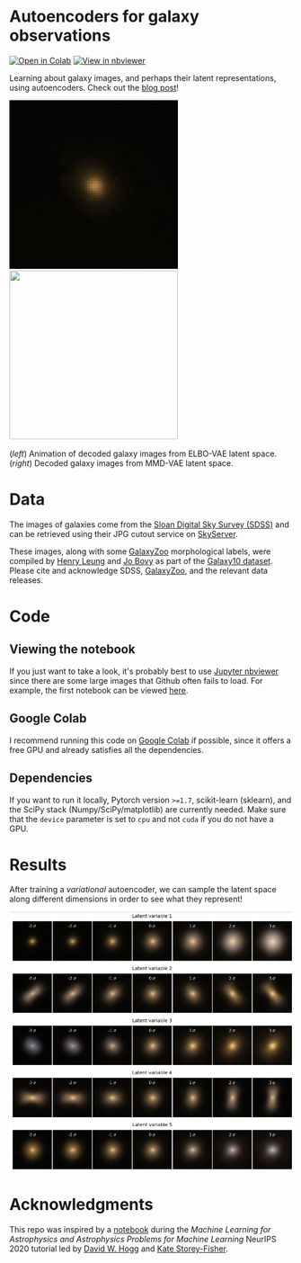 # Autoencoders for galaxy observations

[![Open in Colab](https://colab.research.google.com/assets/colab-badge.svg)](https://colab.research.google.com/github/jwuphysics/galaxy-autoencoders)
[![View in nbviewer](https://github.com/jupyter/design/blob/master/logos/Badges/nbviewer_badge.svg)](https://nbviewer.jupyter.org/github/jwuphysics/galaxy-autoencoders/tree/main/)

Learning about galaxy images, and perhaps their latent representations, using autoencoders. Check out the [blog post](https://jwuphysics.substack.com/p/galaxy-autoencoders)!

<img src="doc/VAE-animation.gif" width="300" height="300"/> <img src="doc/VAE-animation-MMD.gif" width="300" height="300"/>

(*left*) Animation of decoded galaxy images from ELBO-VAE latent space. (*right*) Decoded galaxy images from MMD-VAE latent space.

# Data

The images of galaxies come from the [Sloan Digital Sky Survey (SDSS)](www.sdss.org/) and can be retrieved using their JPG cutout service on [SkyServer](skyserver.sdss.org/).

These images, along with some [GalaxyZoo](https://www.galaxyzoo.org) morphological labels, were compiled by [Henry Leung](https://github.com/henrysky) and [Jo Bovy](https://github.com/jobovy) as part of the [Galaxy10 dataset](https://astronn.readthedocs.io/en/latest/galaxy10.html). Please cite and acknowledge SDSS, [GalaxyZoo](https://ui.adsabs.harvard.edu/abs/2008MNRAS.389.1179L/abstract), and the relevant data releases.

# Code

## Viewing the notebook
If you just want to take a look, it's probably best to use [Jupyter nbviewer](https://nbviewer.jupyter.org/) since there are some large images that Github often fails to load. For example, the first notebook can be viewed [here](https://nbviewer.jupyter.org/github/jwuphysics/galaxy-autoencoders/blob/main/VAEs%20for%20galaxy%20images.ipynb).

## Google Colab
I recommend running this code on [Google Colab](https://colab.research.google.com/github/jwuphysics/galaxy-autoencoders) if possible, since it offers a free GPU and already satisfies all the dependencies.

## Dependencies
If you want to run it locally, Pytorch version `>=1.7`, scikit-learn (sklearn), and the SciPy stack (Numpy/SciPy/matplotlib) are currently needed. Make sure that the `device` parameter is set to `cpu` and not `cuda` if you do not have a GPU.

# Results

After training a *variational* autoencoder, we can sample the latent space along different dimensions in order to see what they represent!

![](doc/latent-representations.png)

# Acknowledgments
This repo was inspired by a [notebook](https://colab.research.google.com/drive/149Z8pDLj8w5GlLxqTtamcYfPLEaNHuAo?usp=sharing) during the *Machine Learning for Astrophysics and Astrophysics Problems for Machine Learning* NeurIPS 2020 tutorial led by [David W. Hogg](https://github.com/davidwhogg) and [Kate Storey-Fisher](https://github.com/kstoreyf).
